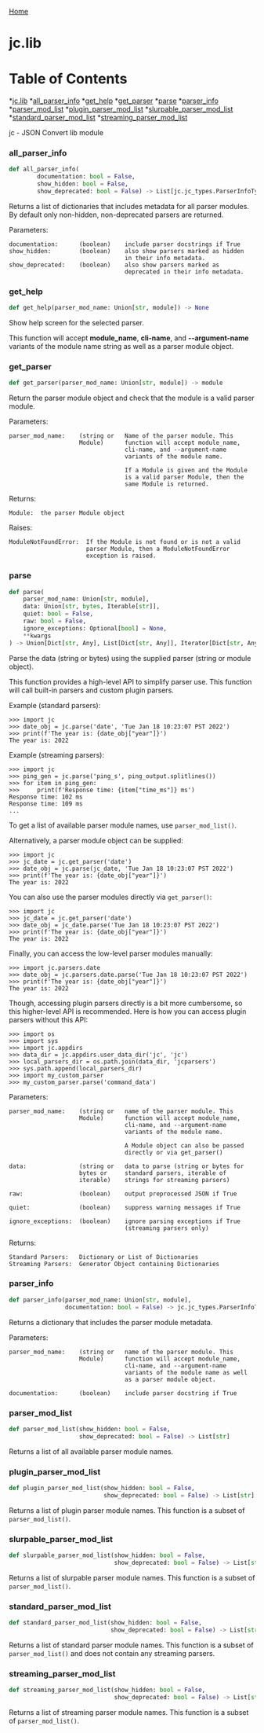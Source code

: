 [Home](https://kellyjonbrazil.github.io/jc/)
<a id="jc.lib"></a>

# jc.lib

# Table of Contents

*[jc.lib](#jc.lib)
  *[all_parser_info](#jc.lib.all_parser_info)
  *[get_help](#jc.lib.get_help)
  *[get_parser](#jc.lib.get_parser)
  *[parse](#jc.lib.parse)
  *[parser_info](#jc.lib.parser_info)
  *[parser_mod_list](#jc.lib.parser_mod_list)
  *[plugin_parser_mod_list](#jc.lib.plugin_parser_mod_list)
  *[slurpable_parser_mod_list](#jc.lib.slurpable_parser_mod_list)
  *[standard_parser_mod_list](#jc.lib.standard_parser_mod_list)
  *[streaming_parser_mod_list](#jc.lib.streaming_parser_mod_list)

jc - JSON Convert lib module

<a id="jc.lib.all_parser_info"></a>

### all_parser_info

```python
def all_parser_info(
        documentation: bool = False,
        show_hidden: bool = False,
        show_deprecated: bool = False) -> List[jc.jc_types.ParserInfoType]
```

Returns a list of dictionaries that includes metadata for all parser
modules. By default only non-hidden, non-deprecated parsers are
returned.

Parameters:

    documentation:      (boolean)    include parser docstrings if True
    show_hidden:        (boolean)    also show parsers marked as hidden
                                     in their info metadata.
    show_deprecated:    (boolean)    also show parsers marked as
                                     deprecated in their info metadata.

<a id="jc.lib.get_help"></a>

### get_help

```python
def get_help(parser_mod_name: Union[str, module]) -> None
```

Show help screen for the selected parser.

This function will accept **module_name**, **cli-name**, and
**--argument-name** variants of the module name string as well as a
parser module object.

<a id="jc.lib.get_parser"></a>

### get_parser

```python
def get_parser(parser_mod_name: Union[str, module]) -> module
```

Return the parser module object and check that the module is a valid
parser module.

Parameters:

    parser_mod_name:    (string or   Name of the parser module. This
                        Module)      function will accept module_name,
                                     cli-name, and --argument-name
                                     variants of the module name.

                                     If a Module is given and the Module
                                     is a valid parser Module, then the
                                     same Module is returned.

Returns:

    Module:  the parser Module object

Raises:

    ModuleNotFoundError:  If the Module is not found or is not a valid
                          parser Module, then a ModuleNotFoundError
                          exception is raised.

<a id="jc.lib.parse"></a>

### parse

```python
def parse(
    parser_mod_name: Union[str, module],
    data: Union[str, bytes, Iterable[str]],
    quiet: bool = False,
    raw: bool = False,
    ignore_exceptions: Optional[bool] = None,
    **kwargs
) -> Union[Dict[str, Any], List[Dict[str, Any]], Iterator[Dict[str, Any]]]
```

Parse the data (string or bytes) using the supplied parser (string or
module object).

This function provides a high-level API to simplify parser use. This
function will call built-in parsers and custom plugin parsers.

Example (standard parsers):

    >>> import jc
    >>> date_obj = jc.parse('date', 'Tue Jan 18 10:23:07 PST 2022')
    >>> print(f'The year is: {date_obj["year"]}')
    The year is: 2022

Example (streaming parsers):

    >>> import jc
    >>> ping_gen = jc.parse('ping_s', ping_output.splitlines())
    >>> for item in ping_gen:
    >>>     print(f'Response time: {item["time_ms"]} ms')
    Response time: 102 ms
    Response time: 109 ms
    ...

To get a list of available parser module names, use `parser_mod_list()`.

Alternatively, a parser module object can be supplied:

    >>> import jc
    >>> jc_date = jc.get_parser('date')
    >>> date_obj = jc.parse(jc_date, 'Tue Jan 18 10:23:07 PST 2022')
    >>> print(f'The year is: {date_obj["year"]}')
    The year is: 2022

You can also use the parser modules directly via `get_parser()`:

    >>> import jc
    >>> jc_date = jc.get_parser('date')
    >>> date_obj = jc_date.parse('Tue Jan 18 10:23:07 PST 2022')
    >>> print(f'The year is: {date_obj["year"]}')
    The year is: 2022

Finally, you can access the low-level parser modules manually:

    >>> import jc.parsers.date
    >>> date_obj = jc.parsers.date.parse('Tue Jan 18 10:23:07 PST 2022')
    >>> print(f'The year is: {date_obj["year"]}')
    The year is: 2022

Though, accessing plugin parsers directly is a bit more cumbersome, so
this higher-level API is recommended. Here is how you can access plugin
parsers without this API:

    >>> import os
    >>> import sys
    >>> import jc.appdirs
    >>> data_dir = jc.appdirs.user_data_dir('jc', 'jc')
    >>> local_parsers_dir = os.path.join(data_dir, 'jcparsers')
    >>> sys.path.append(local_parsers_dir)
    >>> import my_custom_parser
    >>> my_custom_parser.parse('command_data')

Parameters:

    parser_mod_name:    (string or   name of the parser module. This
                        Module)      function will accept module_name,
                                     cli-name, and --argument-name
                                     variants of the module name.

                                     A Module object can also be passed
                                     directly or via get_parser()

    data:               (string or   data to parse (string or bytes for
                        bytes or     standard parsers, iterable of
                        iterable)    strings for streaming parsers)

    raw:                (boolean)    output preprocessed JSON if True

    quiet:              (boolean)    suppress warning messages if True

    ignore_exceptions:  (boolean)    ignore parsing exceptions if True
                                     (streaming parsers only)

Returns:

    Standard Parsers:   Dictionary or List of Dictionaries
    Streaming Parsers:  Generator Object containing Dictionaries

<a id="jc.lib.parser_info"></a>

### parser_info

```python
def parser_info(parser_mod_name: Union[str, module],
                documentation: bool = False) -> jc.jc_types.ParserInfoType
```

Returns a dictionary that includes the parser module metadata.

Parameters:

    parser_mod_name:    (string or   name of the parser module. This
                        Module)      function will accept module_name,
                                     cli-name, and --argument-name
                                     variants of the module name as well
                                     as a parser module object.

    documentation:      (boolean)    include parser docstring if True

<a id="jc.lib.parser_mod_list"></a>

### parser_mod_list

```python
def parser_mod_list(show_hidden: bool = False,
                    show_deprecated: bool = False) -> List[str]
```

Returns a list of all available parser module names.

<a id="jc.lib.plugin_parser_mod_list"></a>

### plugin_parser_mod_list

```python
def plugin_parser_mod_list(show_hidden: bool = False,
                           show_deprecated: bool = False) -> List[str]
```

Returns a list of plugin parser module names. This function is a
subset of `parser_mod_list()`.

<a id="jc.lib.slurpable_parser_mod_list"></a>

### slurpable_parser_mod_list

```python
def slurpable_parser_mod_list(show_hidden: bool = False,
                              show_deprecated: bool = False) -> List[str]
```

Returns a list of slurpable parser module names. This function is a
subset of `parser_mod_list()`.

<a id="jc.lib.standard_parser_mod_list"></a>

### standard_parser_mod_list

```python
def standard_parser_mod_list(show_hidden: bool = False,
                             show_deprecated: bool = False) -> List[str]
```

Returns a list of standard parser module names. This function is a
subset of `parser_mod_list()` and does not contain any streaming
parsers.

<a id="jc.lib.streaming_parser_mod_list"></a>

### streaming_parser_mod_list

```python
def streaming_parser_mod_list(show_hidden: bool = False,
                              show_deprecated: bool = False) -> List[str]
```

Returns a list of streaming parser module names. This function is a
subset of `parser_mod_list()`.


